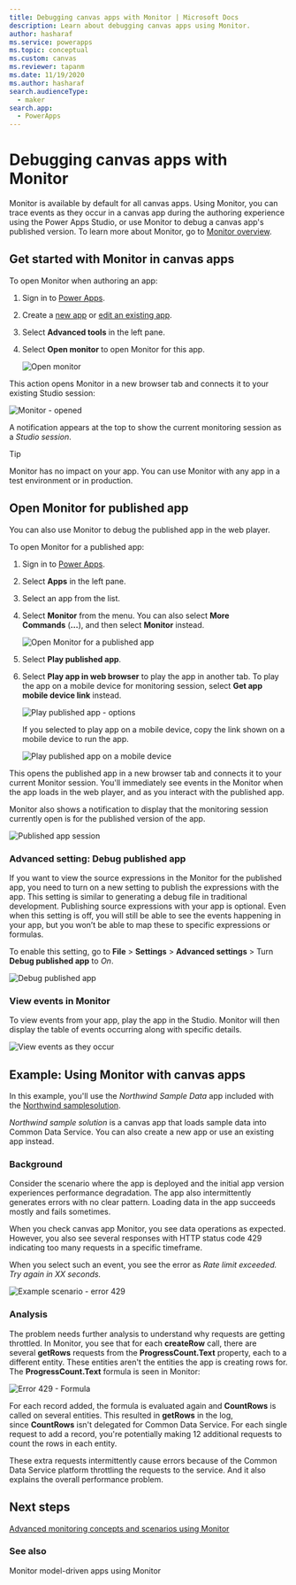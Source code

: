 ```yaml
---
title: Debugging canvas apps with Monitor | Microsoft Docs
description: Learn about debugging canvas apps using Monitor.
author: hasharaf
ms.service: powerapps
ms.topic: conceptual
ms.custom: canvas
ms.reviewer: tapanm
ms.date: 11/19/2020
ms.author: hasharaf
search.audienceType: 
  - maker
search.app: 
  - PowerApps
---
```


# Debugging canvas apps with Monitor

Monitor is available by default for all canvas apps. Using Monitor, you can trace events as they occur in a canvas app during the authoring experience using the Power Apps Studio, or use Monitor to debug a canvas app's published version. To learn more about Monitor, go to [Monitor overview](monitor-overview.md).

## Get started with Monitor in canvas apps

To open Monitor when authoring an app:

1. Sign in to [Power Apps](https://make.powerapps.com/).

1. Create a [new app](https://docs.microsoft.com/powerapps/maker/canvas-apps/get-started-test-drive) or [edit an existing app](https://docs.microsoft.com/powerapps/maker/canvas-apps/edit-app).

1. Select **Advanced tools** in the left pane.

1. Select **Open monitor** to open Monitor for this app.

    ![Open monitor](media/monitor/open-monitor.png "Open monitor")

This action opens Monitor in a new browser tab and connects it to your existing Studio session:

![Monitor - opened](media/monitor/monitor-opened.png "Monitor - opened")

A notification appears at the top to show the current monitoring session as a *Studio session*.

> [!TIP]
> Monitor has no impact on your app. You can use Monitor with any app in
a test environment or in production.

## Open Monitor for published app

You can also use Monitor to debug the published app in the web player.

To open Monitor for a published app:

1. Sign in to [Power Apps](https://make.powerapps.com/).

1. Select **Apps** in the left pane.

1. Select an app from the list.

1. Select **Monitor** from the menu. You can also select **More
    Commands** (**...**), and then select **Monitor** instead.

    ![Open Monitor for a published app](media/monitor/open-published-app-monitor.png "Open Monitor for a published app")

1. Select **Play published app**.

1. Select **Play app in web browser** to play the app in another tab. To play the app on a mobile device for monitoring session, select **Get app mobile device link** instead.

    ![Play published app - options](media/monitor/play-published-app.png "Play published app - options")

    If you selected to play app on a mobile device, copy the link shown on a mobile device to run the app.

    ![Play published app on a mobile device](media/monitor/mobile-device-link.png "Play published app on a mobile device")


This opens the published app in a new browser tab and connects it to your current Monitor session. You'll immediately see events in the Monitor when the app loads in the web player, and as you interact with the published app.

Monitor also shows a notification to display that the monitoring session currently open is for the published version of the app.

![Published app session](media/monitor/published-app-session.png "Published app session")

### Advanced setting: Debug published app

If you want to view the source expressions in the Monitor for the published app, you need to turn on a new setting to publish the expressions with the app. This setting is similar to generating a debug file in traditional development. Publishing source expressions with your app is optional. Even when this setting is off, you will still be able to see the events happening in your app, but you won’t be able to map these to specific expressions or formulas.

To enable this setting, go to **File** > **Settings** > **Advanced settings** > Turn **Debug published app** to *On*.

![Debug published app](media/monitor/debug-published-app.png "Debug published app")

### View events in Monitor

To view events from your app, play the app in the Studio. Monitor will then
display the table of events occurring along with specific details.

![View events as they occur](media/monitor/monitor-events-occurring.png "View events as they occur")

## Example: Using Monitor with canvas apps

In this example, you'll use the *Northwind Sample Data* app included with
the [Northwind samplesolution](https://docs.microsoft.com/powerapps/maker/canvas-apps/northwind-install).

*Northwind sample solution* is a canvas app that loads sample data into Common
Data Service. You can also create a new app or use an existing app instead.

### Background

Consider the scenario where the app is deployed and the initial app version
experiences performance degradation. The app also intermittently generates
errors with no clear pattern. Loading data in the app succeeds mostly and fails sometimes.

When you check canvas app Monitor, you see data operations as expected. However, you also see several responses with HTTP status code 429 indicating too many requests in a specific timeframe.

When you select such an event, you see the error as *Rate limit exceeded. Try
again in XX seconds.*

![Example scenario - error 429](media/monitor/error-429.png "Example scenario - error 429")

### **Analysis**

The problem needs further analysis to understand why requests are getting
throttled. In Monitor, you see that for each **createRow** call, there are
several **getRows** requests from the **ProgressCount.Text** property, each to a different entity. These entities aren't the entities the app is creating rows for. The **ProgressCount.Text** formula is seen in Monitor:

![Error 429 - Formula](media/monitor/error-429-formula.png "Error 429 - Formula")

For each record added, the formula is evaluated again and **CountRows** is
called on several entities. This resulted in **getRows** in the log,
since **CountRows** isn't delegated for Common Data Service. For each single
request to add a record, you're potentially making 12 additional requests to
count the rows in each entity.

These extra requests intermittently cause errors because of the Common Data
Service platform throttling the requests to the service. And it also explains
the overall performance problem.

## Next steps

[Advanced monitoring concepts and scenarios using Monitor](monitor-advanced.md)

### See also

Monitor model-driven apps using Monitor